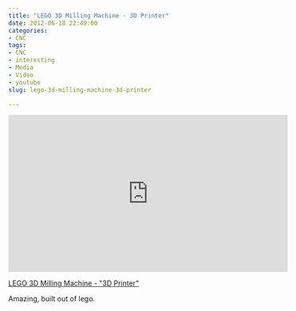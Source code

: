```yaml
---
title: "LEGO 3D Milling Machine - 3D Printer"
date: 2012-06-18 22:49:00
categories:
- CNC
tags:
- CNC
- interesting
- Media
- Video
- youtube
slug: lego-3d-milling-machine-3d-printer

---
```


<iframe width="560" height="315" src="http://www.youtube.com/embed/pX1cO2XhMrg" frameborder="0" allowfullscreen></iframe>

<a href="http://youtu.be/pX1cO2XhMrg">LEGO 3D Milling Machine - "3D Printer"</a>

Amazing, built out of lego.
